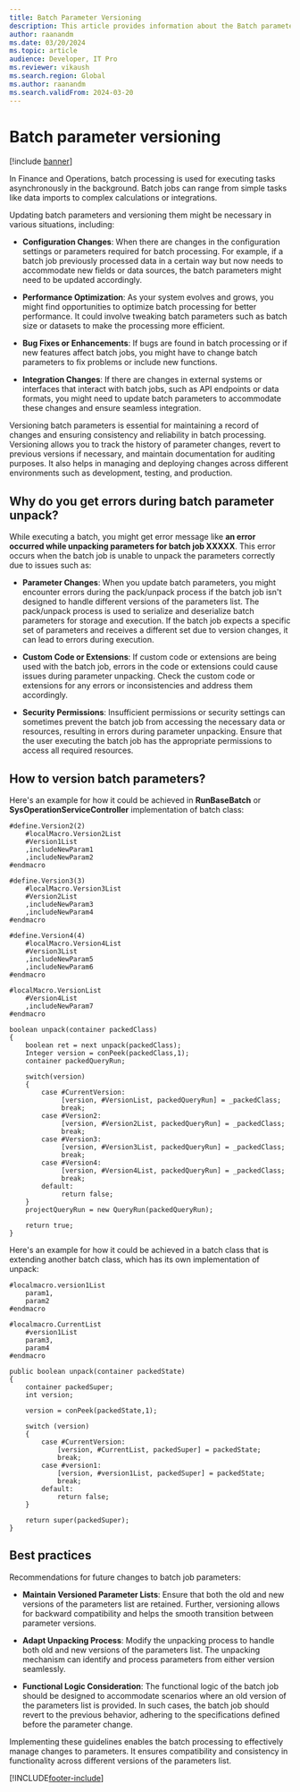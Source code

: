 ```yaml
---
title: Batch Parameter Versioning
description: This article provides information about the Batch parameter versioning and explains how you can use versioning to avoid issues related to pack/unpack.
author: raanandm
ms.date: 03/20/2024
ms.topic: article
audience: Developer, IT Pro
ms.reviewer: vikaush
ms.search.region: Global
ms.author: raanandm
ms.search.validFrom: 2024-03-20
---
```


# Batch parameter versioning

[!include [banner](../includes/banner.md)]


In Finance and Operations, batch processing is used for executing tasks asynchronously in the background. Batch jobs can range from simple tasks like data imports to complex calculations or integrations.

Updating batch parameters and versioning them might be necessary in various situations, including:

- **Configuration Changes**: When there are changes in the configuration settings or parameters required for batch processing. For example, if a batch job previously processed data in a certain way but now needs to accommodate new fields or data sources, the batch parameters might need to be updated accordingly.

- **Performance Optimization**: As your system evolves and grows, you might find opportunities to optimize batch processing for better performance. It could involve tweaking batch parameters such as batch size or datasets to make the processing more efficient.

- **Bug Fixes or Enhancements**: If bugs are found in batch processing or if new features affect batch jobs, you might have to change batch parameters to fix problems or include new functions.

- **Integration Changes**: If there are changes in external systems or interfaces that interact with batch jobs, such as API endpoints or data formats, you might need to update batch parameters to accommodate these changes and ensure seamless integration.

Versioning batch parameters is essential for maintaining a record of changes and ensuring consistency and reliability in batch processing. Versioning allows you to track the history of parameter changes, revert to previous versions if necessary, and maintain documentation for auditing purposes. It also helps in managing and deploying changes across different environments such as development, testing, and production. 

## Why do you get errors during batch parameter unpack?

While executing a batch, you might get error message like **an error occurred while unpacking parameters for batch job XXXXX**. This error occurs when the batch job is unable to unpack the parameters correctly due to issues such as:

- **Parameter Changes**: When you update batch parameters, you might encounter errors during the pack/unpack process if the batch job isn't designed to handle different versions of the parameters list. The pack/unpack process is used to serialize and deserialize batch parameters for storage and execution. If the batch job expects a specific set of parameters and receives a different set due to version changes, it can lead to errors during execution.

- **Custom Code or Extensions**: If custom code or extensions are being used with the batch job, errors in the code or extensions could cause issues during parameter unpacking. Check the custom code or extensions for any errors or inconsistencies and address them accordingly.

- **Security Permissions**: Insufficient permissions or security settings can sometimes prevent the batch job from accessing the necessary data or resources, resulting in errors during parameter unpacking. Ensure that the user executing the batch job has the appropriate permissions to access all required resources.

## How to version batch parameters?

Here's an example for how it could be achieved in **RunBaseBatch** or **SysOperationServiceController** implementation of batch class:

```X++
#define.Version2(2)
    #localMacro.Version2List
    #Version1List
    ,includeNewParam1
    ,includeNewParam2
#endmacro

#define.Version3(3)
    #localMacro.Version3List
    #Version2List
    ,includeNewParam3
    ,includeNewParam4
#endmacro

#define.Version4(4)
    #localMacro.Version4List
    #Version3List
    ,includeNewParam5
    ,includeNewParam6
#endmacro

#localMacro.VersionList
    #Version4List
    ,includeNewParam7
#endmacro

boolean unpack(container packedClass)
{
    boolean ret = next unpack(packedClass);
    Integer version = conPeek(packedClass,1);
    container packedQueryRun;

    switch(version)
    {
        case #CurrentVersion:
             [version, #VersionList, packedQueryRun] = _packedClass;
             break;
        case #Version2:
             [version, #Version2List, packedQueryRun] = _packedClass;
             break;
        case #Version3:
             [version, #Version3List, packedQueryRun] = _packedClass;
             break;
        case #Version4:
             [version, #Version4List, packedQueryRun] = _packedClass;
             break;
        default:
             return false;
    }
    projectQueryRun = new QueryRun(packedQueryRun);

    return true;
}
```

Here's an example for how it could be achieved in a batch class that is extending another batch class, which has its own implementation of unpack:

```X++
#localmacro.version1List
    param1,
    param2
#endmacro

#localmacro.CurrentList
    #version1List
    param3,
    param4
#endmacro

public boolean unpack(container packedState)
{
    container packedSuper;
    int version;

    version = conPeek(packedState,1);

    switch (version)
    {
        case #CurrentVersion:
            [version, #CurrentList, packedSuper] = packedState;
            break;
        case #version1:
            [version, #version1List, packedSuper] = packedState;
            break;
        default:
            return false;
    }

    return super(packedSuper);
}
```

## Best practices

Recommendations for future changes to batch job parameters:

- **Maintain Versioned Parameter Lists**: Ensure that both the old and new versions of the parameters list are retained. Further, versioning allows for backward compatibility and helps the smooth transition between parameter versions.

- **Adapt Unpacking Process**: Modify the unpacking process to handle both old and new versions of the parameters list. The unpacking mechanism can identify and process parameters from either version seamlessly.

- **Functional Logic Consideration**: The functional logic of the batch job should be designed to accommodate scenarios where an old version of the parameters list is provided. In such cases, the batch job should revert to the previous behavior, adhering to the specifications defined before the parameter change.

Implementing these guidelines enables the batch processing to effectively manage changes to parameters. It ensures compatibility and consistency in functionality across different versions of the parameters list.

[!INCLUDE[footer-include](../../../includes/footer-banner.md)]
